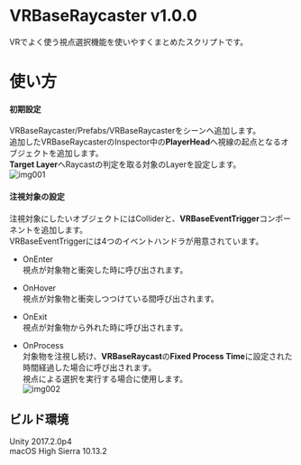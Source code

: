 # VRBaseRaycaster v1.0.0
VRでよく使う視点選択機能を使いやすくまとめたスクリプトです。


# 使い方
#### 初期設定
VRBaseRaycaster/Prefabs/VRBaseRaycasterをシーンへ追加します。<br>
追加したVRBaseRaycasterのInspector中の**PlayerHead**へ視線の起点となるオブジェクトを追加します。<br>
**Target Layer**へRaycastの判定を取る対象のLayerを設定します。<br>
![img001](https://i.imgur.com/MIwTdTj.png)<br>

#### 注視対象の設定<br>
注視対象にしたいオブジェクトにはColliderと、**VRBaseEventTrigger**コンポーネントを追加します。<br>
VRBaseEventTriggerには4つのイベントハンドラが用意されています。<br>
- OnEnter<br>
視点が対象物と衝突した時に呼び出されます。<br>

- OnHover<br>
視点が対象物と衝突しつつけている間呼び出されます。<br>

- OnExit<br>
視点が対象物から外れた時に呼び出されます。<br>

- OnProcess<br>
対象物を注視し続け、**VRBaseRaycast**の**Fixed Process Time**に設定された時間経過した場合に呼び出されます。<br>
視点による選択を実行する場合に使用します。<br>
![img002](https://i.imgur.com/rNcXiKS.png)<br>

## ビルド環境<br>
Unity 2017.2.0p4<br>
macOS High Sierra 10.13.2
